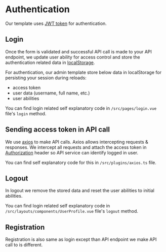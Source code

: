 # Authentication

Our template uses [JWT token](https://en.wikipedia.org/wiki/JSON_Web_Token) for authentication.

## Login

Once the form is validated and successful API call is made to your API endpoint, we update user ability for access control and store the authentication related data in [localStorage](https://developer.mozilla.org/en-US/docs/Web/API/Window/localStorage).

For authentication, our admin template store below data in localStorage for persisting your session during reloads:

- access token
- user data (username, full name, etc.)
- user abilities

You can find login related self explanatory code in `/src/pages/login.vue` file's `login` method.

## Sending access token in API call

We use [axios](https://axios-http.com/) to make API calls. Axios allows intercepting requests & responses. We intercept all requests and attach the access token in [Authorization](https://developer.mozilla.org/en-US/docs/Web/HTTP/Headers/Authorization) header so API service can identify logged in user.

You can find self explanatory code for this in `/src/plugins/axios.ts` file.

## Logout

In logout we remove the stored data and reset the user abilities to initial abilities.

You can find login related self explanatory code in `/src/layouts/components/UserProfile.vue` file's `logout` method.

## Registration

Registration is also same as login except than API endpoint we make API call to is different.
